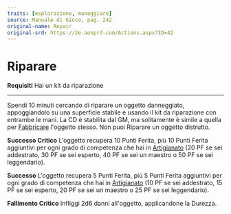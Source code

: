 ```yaml
---
traits: [esplorazione, maneggiare]
source: Manuale di Gioco, pag. 242
original-name: Repair
original-srd: https://2e.aonprd.com/Actions.aspx?ID=42
---
```


# Riparare

**Requisiti** Hai un kit da riparazione

---

Spendi 10 minuti cercando di riparare un oggetto danneggiato, appoggiandolo su
una superficie stabile e usando il kit da riparazione con entrambe le mani. La
CD è stabilita dal GM, ma solitamente è simile a quella per
[Fabbricare](/azioni/abilita/fabbricare) l'oggetto stesso. Non puoi Riparare un
oggetto distrutto.

**Successo Critico** L'oggetto recupera 10 Punti Ferita, più 10 Punti Ferita
aggiuntivi per ogni grado di competenza che hai in
[Artigianato](/abilita/artigianato) (20 PF se sei addestrato, 30 PF se sei
esperto, 40 PF se sei un maestro o 50 PF se sei leggendario).

**Successo** L'oggetto recupera 5 Punti Ferita, più 5 Punti Ferita aggiuntivi
per ogni grado di competenza che hai in [Artigianato](/abilita/artigianato) (10
PF se sei addestrato, 15 PF se sei esperto, 20 PF se sei un maestro o 25 PF se
sei leggendario).

**Fallimento Critico** Infliggi 2d6 danni all'oggetto, applicandone la Durezza.
